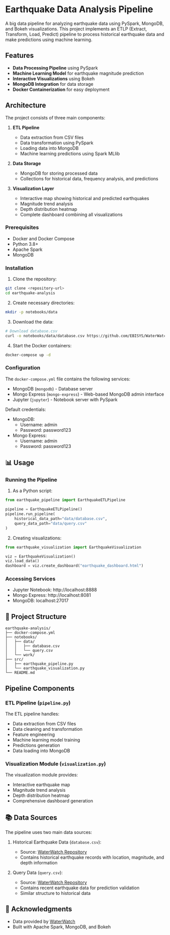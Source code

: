 # Earthquake Data Analysis Pipeline

A big data pipeline for analyzing earthquake data using PySpark, MongoDB, and Bokeh visualizations. This project implements an ETLP (Extract, Transform, Load, Predict) pipeline to process historical earthquake data and make predictions using machine learning.

## Features

- **Data Processing Pipeline** using PySpark
- **Machine Learning Model** for earthquake magnitude prediction
- **Interactive Visualizations** using Bokeh
- **MongoDB Integration** for data storage
- **Docker Containerization** for easy deployment

## Architecture

The project consists of three main components:

1. **ETL Pipeline**
   - Data extraction from CSV files
   - Data transformation using PySpark
   - Loading data into MongoDB
   - Machine learning predictions using Spark MLlib

2. **Data Storage**
   - MongoDB for storing processed data
   - Collections for historical data, frequency analysis, and predictions

3. **Visualization Layer**
   - Interactive map showing historical and predicted earthquakes
   - Magnitude trend analysis
   - Depth distribution heatmap
   - Complete dashboard combining all visualizations

### Prerequisites

- Docker and Docker Compose
- Python 3.8+
- Apache Spark
- MongoDB

### Installation

1. Clone the repository:
```bash
git clone <repository-url>
cd earthquake-analysis
```

2. Create necessary directories:
```bash
mkdir -p notebooks/data
```

3. Download the data:
```bash
# Download database.csv
curl -o notebooks/data/database.csv https://github.com/EBISYS/WaterWatch/blob/master/database.csv
```

4. Start the Docker containers:
```bash
docker-compose up -d
```

### Configuration

The `docker-compose.yml` file contains the following services:

- MongoDB (`mongodb`) - Database server
- Mongo Express (`mongo-express`) - Web-based MongoDB admin interface
- Jupyter (`jupyter`) - Notebook server with PySpark

Default credentials:
- MongoDB:
  - Username: admin
  - Password: password123
- Mongo Express:
  - Username: admin
  - Password: password123

## 📊 Usage

### Running the Pipeline

1. As a Python script:
```python
from earthquake_pipeline import EarthquakeETLPipeline

pipeline = EarthquakeETLPipeline()
pipeline.run_pipeline(
    historical_data_path="data/database.csv",
    query_data_path="data/query.csv"
)
```

2. Creating visualizations:
```python
from earthquake_visualization import EarthquakeVisualization

viz = EarthquakeVisualization()
viz.load_data()
dashboard = viz.create_dashboard("earthquake_dashboard.html")
```

### Accessing Services

- Jupyter Notebook: http://localhost:8888
- Mongo Express: http://localhost:8081
- MongoDB: localhost:27017

## 📁 Project Structure

```
earthquake-analysis/
├── docker-compose.yml
├── notebooks/
│   ├── data/
│   │   ├── database.csv
│   │   └── query.csv
│   └── work/
├── src/
│   ├── earthquake_pipeline.py
│   └── earthquake_visualization.py
└── README.md
```

## Pipeline Components

### ETL Pipeline (`pipeline.py`)

The ETL pipeline handles:
- Data extraction from CSV files
- Data cleaning and transformation
- Feature engineering
- Machine learning model training
- Predictions generation
- Data loading into MongoDB

### Visualization Module (`visualization.py`)

The visualization module provides:
- Interactive earthquake map
- Magnitude trend analysis
- Depth distribution heatmap
- Comprehensive dashboard generation

## 📚 Data Sources

The pipeline uses two main data sources:

1. Historical Earthquake Data (`database.csv`):
   - Source: [WaterWatch Repository](https://github.com/EBISYS/WaterWatch/blob/master/database.csv)
   - Contains historical earthquake records with location, magnitude, and depth information

2. Query Data (`query.csv`):
   - Source: [WaterWatch Repository](https://github.com/EBISYS/WaterWatch/blob/master/query.csv)
   - Contains recent earthquake data for prediction validation
   - Similar structure to historical data

## 🙏 Acknowledgments

- Data provided by [WaterWatch](https://github.com/EBISYS/WaterWatch)
- Built with Apache Spark, MongoDB, and Bokeh